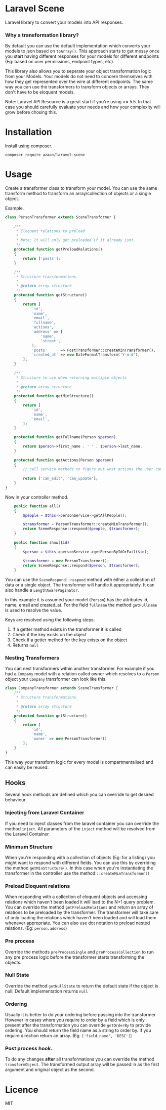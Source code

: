 # Laravel Scene
Laravel library to convert your models into API responses.

### Why a transformation library?
By default you can use the default implementation which converts your models to json based on `toArray()`. This approach starts to get messy once you start having different responses for your models for different endpoints (Eg: based on user permissions, endpoint types, etc). 

This library also allows you to seperate your object transformation logic from your Models. Your models do not need to concern themselves with how they get represented over the wire at different endpoints. The same way you can use the transformers to transform objects or arrays. They don't have to be eloquent models. 

Note: Laravel API Resource is a great start if you're using >= 5.5. In that case you should carefully evaluate your needs and how your complexity will grow before chosing this. 

# Installation

Install using composer.

```
composer require azaan/laravel-scene
```

# Usage

Create a transformer class to transform your model. You can use the same transform method to transform an array/collection of objects or a single object.

Example.
```php
class PersonTransformer extends SceneTransformer {
    
    /**
     * Eloquent relations to preload
     *
     * Note: It will only get preloaded if it already isnt.
     */
    protected function getPreloadRelations()
    {
        return ['posts'];
    }

    /**
     * Structure transformations.
     *
     * @return array structure
     */
    protected function getStructure()
    {
        return [
            'id',
            'name',
            'email',
            'fullname',
            'actions',
            'address' => [
                'name',
                'street',
            ],
            'posts'      => PostTransformer::createMinTransformer(),
            'created_at' => new DateFormatTransform('Y-m-d'),
        ];
    }
    
    /**
     * Structure to use when returning multiple objects
     *
     * @return array structure
     */
    protected function getMinStructure()
    {
        return [
            'id',
            'name',
            'email',
        ];
    }

    protected function getFullname(Person $person)
    {
        return $person->first_name . ' ' . $person->last_name;
    }
    
    protected function getActions(Person $person)
    {
        // call service methods to figure out what actions the user can perform
        
        return ['can_edit', 'can_update'];
    }
}
```

Now in your controller method.

```php
    public function all()
    {
        $people = $this->personService->getAllPeople();

        $transformer = PersonTransformer::createMinTransformer();
        return SceneResponse::respond($people, $transformer);
    }
    
    public function show($id)
    {
        $person = $this->personService->getPersonByIdOrFail($id);
        
        $transformer = new PersonTransformer();
        return SceneResponse::respond($person, $transformer);
    }
```

You can use the `SceneRespond::respond` method with either a collection of data or a single object. The transformer will handle it appropriately. It can also handle a `LengthAwarePaginator`.

In this example it is assumed your model (`Person`) has the attributes id, name, email and created_at. For the field `fullname` the method `getFullname` is used to resolve the value.

Keys are resolved using the following steps:
1. If a getter method exists in the transformer it is called
2. Check if the key exists on the object
3. Check if a getter method for the key exists on the object
4. Returns `null`

### Nesting Transformers

You can nest transformers within another transformer. For example if you had a `Company` model with a relation called owner which resolves to a `Person` object your `Company` transformer can look like this.
```php
class CompanyTransformer extends SceneTransformer {
    /**
     * Structure transformations.
     *
     * @return array structure
     */
    protected function getStructure()
    {
        return [
            'id',
            'name',
            'owner' => new PersonTransformer()
        ];
    }
}
```

This way your transform logic for every model is compartmentalised and can easily be reused. 

## Hooks

Several hook methods are defined which you can override to get desired behaviour.

### Injecting from Laravel Container
If you need to inject classes from the laravel container you can override the method `inject`. All parameters of the `inject` method will be resolved from the Laravel Container.  

### Minimum Structure
When you're responding with a collection of objects (Eg: for a listing) you might want to respond with different fields. You can use this by overriding the method `getMinStructure()`. In this case when you're instantiating the transformer in the controller use the method `::createMinTransformer()`

### Preload Eloquent relations
When responding with a collection of eloquent objects and accessing relations which haven't been loaded it will lead to the N+1 query problem. You can override the method `getPreloadRelations` and return an array of relations to be preloaded by the transformer. The transformer will take care of only loading the relations which haven't been loaded and will load them whenever appropriate. You can also use dot notation to preload nested relations. (Eg: `person.address`)

### Pre process
Override the methods `preProcessSingle` and `preProcessCollection` to run any pre process logic before the transformer starts transforming the objects.

### Null State
Override the method `getNullState` to return the default state if the object is null. Default implementation returns `null`

### Ordering
Usually it is better to do your ordering before passing into the transformer. However in cases where you require to order by a field which is only present after the transformation you can override `getOrderBy` to provide ordering. You should return the field name as a string to order by. If you require direction return an array. (Eg: `['field_name', 'DESC']`)

### Post process hook.
To do any changes __after__ all transformations you can override the method `transformObject`. The transformed output array will be passed in as the first argument and original object as the second.

# Licence
MIT
